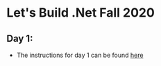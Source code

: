 # Let's Build .Net Fall 2020

## Day 1: 

- The instructions for day 1 can be found [here](https://github.com/FirelyTeam/LetsBuildNetFall2020/blob/main/DD20_Nov_Track_Day1.pdf)
